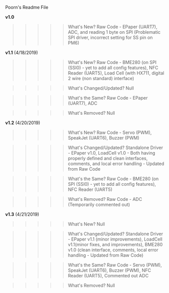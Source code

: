 Poorn's Readme File

**********v1.0**********
>>>>> What's New?
Raw Code - EPaper (UART7), ADC, and reading 1 byte on SPI (Problematic SPI driver, incorrect setting for SS pin on PM6)

**********v1.1********** (4/18/2019)

>>>>> What's New?
Raw Code - BME280 (on SPI (SSI0) - yet to add all config features), NFC Reader (UART5), Load Cell (with HX711, digital 2 wire (non standard) interface)

>>>>> What's Changed/Updated?
Null

>>>>> What's the Same?
Raw Code - EPaper (UART7), ADC

>>>>> What's Removed?
Null

**********v1.2********** (4/20/2019)

>>>>> What's New?
Raw Code - Servo (PWM), SpeakJet (UART6), Buzzer (PWM)

>>>>> What's Changed/Updated?
Standalone Driver - EPaper v1.0, LoadCell v1.0 - Both having properly defined and clean interfaces, comments, and local error handling - Updated from Raw Code

>>>>> What's the Same?
Raw Code - BME280 (on SPI (SSI0) - yet to add all config features), NFC Reader (UART5)

>>>>> What's Removed?
Raw Code - ADC (Temporarily commented out)

**********v1.3********** (4/21/2019)

>>>>> What's New?
Null

>>>>> What's Changed/Updated?
Standalone Driver - EPaper v1.1 (minor improvements), LoadCell v1.1(minor fixes, and improvements), BME280 v1.0 (clean interface, comments, local error handling - Updated from Raw Code)

>>>>> What's the Same?
Raw Code - Servo (PWM), SpeakJet (UART6), Buzzer (PWM), NFC Reader (UART5), Commented out ADC

>>>>> What's Removed?
Null